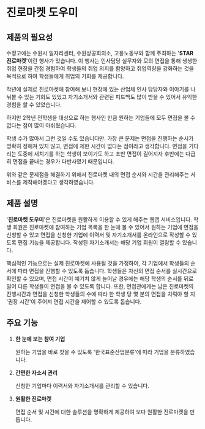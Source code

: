 # 진로마켓 도우미

## 제품의 필요성

수정고에는 수원시 일자리센터, 수원상공회의소, 고용노동부와 함께 주최하는 '**STAR 진로마켓**'이란 행사가 있습니다. 이 행사는 인사담당 실무자와 모의 면접을 통해 생생한 취업 현장을 간접 경험하여 학생들의 취업 의지를 함양하고 취업역량을 강화하는 것을 목적으로 하여 학생들에게 취업의 기회를 제공합니다.

작년에 실제로 진로마켓에 참여해 보니 현장에 있는 산업체 인사 담당자와 이야기를 나눠볼 수 있는 기회도 있었고 자기소개서와 관련된 피드백도 많이 받을 수 있어서 유익한 경험을 할 수 있었습니다. 

하지만 2학년 전학생을 대상으로 하는 행사인 만큼 원하는 기업들에 모두 면접을 볼 수 없다는 점이 많이 아쉬웠습니다.

학생 수가 많아서 그런 것일 수도 있습니다만. 가장 큰 문제는 면접을 진행하는 순서가 명확히 정해져 있지 않고, 면접에 제한 시간이 없다는 점이라고 생각합니다. 면접을 기다리는 도중에 새치기를 하는 학생이 보이기도 하고 초반 면접이 길어지자 후반에는 다급히 면접을 끝내는 경우가 다반사였기 때문입니다.

위와 같은 문제점을 해결하기 위해서 진로마켓 내의 면접 순서와 시간을 관리해주는 서비스를 제작해야겠다고 생각하였습니다.

## 제품 설명

'**진로마켓 도우미**'은 진로마켓을 원활하게 이용할 수 있게 해주는 웹앱 서비스입니다. 학생 회원은 진로마켓에 참여하는 기업 목록을 한 눈에 볼 수 있어서 원하는 기업에 면접을 신청할 수 있고 면접을 신청한 기업에 이력서 및 자기소개서를 온라인으로 작성할 수 있도록 편집 기능을 제공합니다. 작성된 자기소개서는 해당 기업 회원이 열람할 수 있습니다. 

핵심적인 기능으로는 실제 진로마켓에 사용될 것을 가정하여, 각 기업에서 학생들의 순서에 따라 면접을 진행할 수 있도록 돕습니다. 학생들은 자신의 면접 순서를 실시간으로 확인할 수 있으며, 면접 시간이 예기치 않게 늘어날 경우에는 해당 학생의 순서를 뒤로 밀어 다른 학생들이 면접을 볼 수 있도록 합니다. 또한, 면접관에게는 남은 진로마켓의 진행시간과 면접을 신청한 학생들의 수에 따라 한 학생 당 몇 분의 면접을 치뤄야 할 지 '권장 시간'이 주어져 면접 시간을 제어할 수 있도록 돕습니다.

## 주요 기능

1. **한 눈에 보는 참여 기업**

    원하는 기업을 바로 찾을 수 있도록 '한국표준산업분류'에 따라 기업을 분류하였습니다.

2. **간편한 자소서 관리**

    신청한 기업마다 이력서와 자기소개서를 관리할 수 있습니다.

3. **원활한 진로마켓**

    면접 순서 및 시간에 대한 솔루션을 명확하게 제공하여 보다 원활한 진로마켓을 만듭니다.
